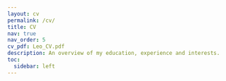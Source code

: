 ```yaml
---
layout: cv
permalink: /cv/
title: CV
nav: true
nav_order: 5
cv_pdf: Leo_CV.pdf
description: An overview of my education, experience and interests.
toc:
  sidebar: left
---
```

